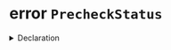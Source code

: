 # error `PrecheckStatus`

<details>
<summary>Declaration</summary>

```typescript
class PrecheckStatusError extends StatusError {}
```

</details>
